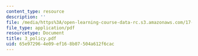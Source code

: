 ```yaml
---
content_type: resource
description: ''
file: /media/https%3A/open-learning-course-data-rc.s3.amazonaws.com/17-951-special-graduate-topic-in-political-science-political-behavior-fall-2005/65e972964e09ef168b07504a612f6cac_3_policy.pdf
file_type: application/pdf
resourcetype: Document
title: 3_policy.pdf
uid: 65e97296-4e09-ef16-8b07-504a612f6cac
---
```

